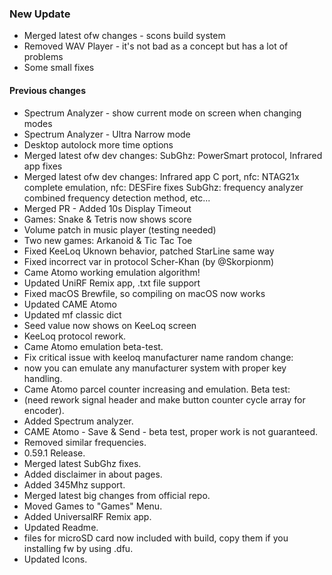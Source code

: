 ### New Update
* Merged latest ofw changes - scons build system
* Removed WAV Player - it's not bad as a concept but has a lot of problems
* Some small fixes
#### Previous changes
* Spectrum Analyzer - show current mode on screen when changing modes
* Spectrum Analyzer - Ultra Narrow mode
* Desktop autolock more time options
* Merged latest ofw dev changes:
SubGhz: PowerSmart protocol, Infrared app fixes
* Merged latest ofw dev changes:
 Infrared app C port, nfc: NTAG21x complete emulation, nfc: DESFire fixes
 SubGhz: frequency analyzer combined frequency detection method, etc...
* Merged PR - Added 10s Display Timeout
* Games: Snake & Tetris now shows score
* Volume patch in music player (testing needed)
* Two new games: Arkanoid & Tic Tac Toe
* Fixed KeeLoq Uknown behavior, patched StarLine same way
* Fixed incorrect var in protocol Scher-Khan (by @Skorpionm)
* Came Atomo working emulation algorithm!
* Updated UniRF Remix app, .txt file support
* Fixed macOS Brewfile, so compiling on macOS now works 
* Updated CAME Atomo
* Updated mf classic dict
* Seed value now shows on KeeLoq screen
* KeeLoq protocol rework.
* Came Atomo emulation beta-test.
* Fix critical issue with keeloq manufacturer name random change:
* now you can emulate any manufacturer system with proper key handling.
* Came Atomo parcel counter increasing and emulation. Beta test:
* (need rework signal header and make button counter cycle array for encoder). 
* Added Spectrum analyzer.
* CAME Atomo - Save & Send - beta test, proper work is not guaranteed.
* Removed similar frequencies.
* 0.59.1 Release.
* Merged latest SubGhz fixes.
* Added disclaimer in about pages.
* Added 345Mhz support.
* Merged latest big changes from official repo.
* Moved Games to "Games" Menu.
* Added UniversalRF Remix app.
* Updated Readme.
* files for microSD card now included with build, copy them if you installing fw by using .dfu.
* Updated Icons.
